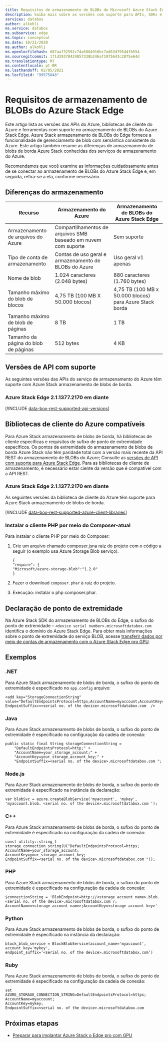 ```yaml
---
title: Requisitos de armazenamento de BLOBs do Microsoft Azure Stack Edge | Microsoft Docs
description: Saiba mais sobre as versões com suporte para APIs, SDKs e bibliotecas de cliente para Azure Stack armazenamento de blobs de borda
services: databox
author: alkohli
ms.service: databox
ms.subservice: edge
ms.topic: conceptual
ms.date: 10/21/2020
ms.author: alkohli
ms.openlocfilehash: 887aaf32592c74a5884916bc7ad63d79544fb554
ms.sourcegitcommit: 1f1d29378424057338b246af1975643c2875e64d
ms.translationtype: MT
ms.contentlocale: pt-BR
ms.lasthandoff: 02/05/2021
ms.locfileid: "99575848"
---
```

# <a name="azure-stack-edge-blob-storage-requirements"></a>Requisitos de armazenamento de BLOBs do Azure Stack Edge

Este artigo lista as versões das APIs do Azure, bibliotecas de cliente do Azure e ferramentas com suporte no armazenamento de BLOBs do Azure Stack Edge. Azure Stack armazenamento de BLOBs do Edge fornece a funcionalidade de gerenciamento de blob com semântica consistente do Azure. Este artigo também resume as diferenças de armazenamento de blobs de borda Azure Stack conhecidas dos serviços de armazenamento do Azure.

Recomendamos que você examine as informações cuidadosamente antes de se conectar ao armazenamento de BLOBs do Azure Stack Edge e, em seguida, refira-se a ela, conforme necessário.

## <a name="storage-differences"></a>Diferenças do armazenamento

|     Recurso                                             |     Armazenamento do Azure                                     |     Armazenamento de BLOBs do Azure Stack Edge |
|---------------------------------------------------------|-------------------------------------------------------|---------------------------|
|    Armazenamento de arquivos do Azure                                   |    Compartilhamentos de arquivos SMB baseado em nuvem com suporte              |    Sem suporte      |
|    Tipo de conta de armazenamento                                 |    Contas de uso geral e armazenamento de BLOBs do Azure    |    Uso geral v1 apenas|
|    Nome de blob                                            |    1.024 caracteres (2.048 bytes)                     |    880 caracteres (1.760 bytes)|
|    Tamanho máximo do blob de blocos                              |    4,75 TB (100 MB X 50.000 blocos)                   |    4,75 TB (100 MB x 50.000 blocos) para Azure Stack borda|
|    Tamanho máximo de blob de páginas                               |    8 TB                                               |    1 TB                   |
|    Tamanho da página do blob de páginas                                  |    512 bytes                                          |    4 KB                   |

## <a name="supported-api-versions"></a>Versões de API com suporte

As seguintes versões das APIs do serviço de armazenamento do Azure têm suporte com Azure Stack armazenamento de blobs de borda.

### <a name="azure-stack-edge-2113772170-onwards"></a>Azure Stack Edge 2.1.1377.2170 em diante

[!INCLUDE [data-box-rest-supported-api-versions](../../includes/data-box-rest-supported-api-versions.md)]

## <a name="supported-azure-client-libraries"></a>Bibliotecas de cliente do Azure compatíveis

Para Azure Stack armazenamento de blobs de borda, há bibliotecas de cliente específicas e requisitos de sufixo de ponto de extremidade específicos. Os pontos de extremidade do armazenamento de blobs de borda Azure Stack não têm paridade total com a versão mais recente da API REST do armazenamento de BLOBs do Azure; Consulte as [versões de API com suporte para Azure Stack Edge](#supported-api-versions). Para as bibliotecas de cliente de armazenamento, é necessário estar ciente da versão que é compatível com a API REST.

### <a name="azure-stack-edge-2113772170-onwards"></a>Azure Stack Edge 2.1.1377.2170 em diante

As seguintes versões da biblioteca de cliente do Azure têm suporte para Azure Stack armazenamento de blobs de borda.

[!INCLUDE [data-box-rest-supported-azure-client-libraries](../../includes/data-box-rest-supported-azure-client-libraries.md)]

### <a name="install-the-php-client-via-composer---current"></a>Instalar o cliente PHP por meio do Composer-atual

Para instalar o cliente PHP por meio do Composer:

1. Crie um arquivo chamado composer.jsna raiz do projeto com o código a seguir (o exemplo usa Azure Storage Blob serviço).

    ```
    {
    "require": {
    "Microsoft/azure-storage-blob":"1.2.0"
    }
    ```

2. Fazer o download `composer.phar` à raiz do projeto.

3. Execução: instalar o php composer.phar.


## <a name="endpoint-declaration"></a>Declaração de ponto de extremidade

Na Azure Stack SDK do armazenamento de BLOBs do Edge, o sufixo do ponto de extremidade – `<device serial number>.microsoftdatabox.com` identifica o domínio do Azure Stack Edge. Para obter mais informações sobre o ponto de extremidade do serviço BLOB, acesse [transferir dados por meio de contas de armazenamento com o Azure Stack Edge pro GPU](azure-stack-edge-j-series-deploy-add-storage-accounts.md).


## <a name="examples"></a>Exemplos

### <a name="net"></a>.NET

Para Azure Stack armazenamento de blobs de borda, o sufixo do ponto de extremidade é especificado no `app.config` arquivo:

```
<add key="StorageConnectionString"
value="DefaultEndpointsProtocol=https;AccountName=myaccount;AccountKey=mykey;
EndpointSuffix=<<serial no. of the device>.microsoftdatabox.com  />
```

### <a name="java"></a>Java

Para Azure Stack armazenamento de blobs de borda, o sufixo do ponto de extremidade é especificado na configuração da cadeia de conexão:

```
public static final String storageConnectionString =
    "DefaultEndpointsProtocol=http;" +
    "AccountName=your_storage_account;" +
    "AccountKey=your_storage_account_key;" +
    "EndpointSuffix=<serial no. of the device>.microsoftdatabox.com ";
```

### <a name="nodejs"></a>Node.js

Para Azure Stack armazenamento de blobs de borda, o sufixo do ponto de extremidade é especificado na instância da declaração:

```
var blobSvc = azure.createBlobService('myaccount', 'mykey',
'myaccount.blob. <serial no. of the device>.microsoftdatabox.com ');
```

### <a name="c"></a>C++

Para Azure Stack armazenamento de blobs de borda, o sufixo do ponto de extremidade é especificado na configuração da cadeia de conexão:

```
const utility::string_t storage_connection_string(U("DefaultEndpointsProtocol=https;
AccountName=your_storage_account;
AccountKey=your_storage_account_key;
EndpointSuffix=<serial no. of the device>.microsoftdatabox.com "));
```

### <a name="php"></a>PHP

Para Azure Stack armazenamento de blobs de borda, o sufixo do ponto de extremidade é especificado na configuração da cadeia de conexão:

```
$connectionString = 'BlobEndpoint=http://<storage account name>.blob.<serial no. of the device>.microsoftdatabox.com /;
AccountName=<storage account name>;AccountKey=<storage account key>'
```

### <a name="python"></a>Python

Para Azure Stack armazenamento de blobs de borda, o sufixo do ponto de extremidade é especificado na instância da declaração:

```
block_blob_service = BlockBlobService(account_name='myaccount',
account_key='mykey',
endpoint_suffix=’<serial no. of the device>.microsoftdatabox.com’)
```

### <a name="ruby"></a>Ruby

Para Azure Stack armazenamento de blobs de borda, o sufixo do ponto de extremidade é especificado na configuração da cadeia de conexão:

```
set
AZURE_STORAGE_CONNECTION_STRING=DefaultEndpointsProtocol=https;
AccountName=myaccount;
AccountKey=mykey;
EndpointSuffix=<serial no. of the device>.microsoftdatabox.com
```

## <a name="next-steps"></a>Próximas etapas

* [Preparar para implantar Azure Stack o Edge pro com GPU](azure-stack-edge-gpu-deploy-prep.md)
